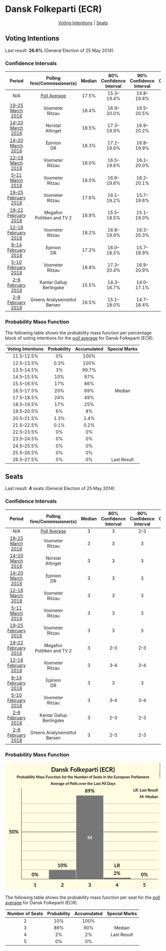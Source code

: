 # Dansk Folkeparti (ECR)

<p align="center"><a href="#voting-intentions">Voting Intentions</a> | <a href="#seats">Seats</a></p>

## Voting Intentions

Last result: **26.6%** (General Election of 25 May 2014)

### Confidence Intervals

| Period     | Polling firm/Commissioner(s) | Median | 80% Confidence Interval | 90% Confidence Interval | 95% Confidence Interval | 99% Confidence Interval |
|:----------:|:----------------:|:-----------:|:-----------------------:|:-----------------------:|:-----------------------:|:-----------------------:|
| N/A | [Poll Average](average.html) | 17.5% | 15.3–19.4% | 14.8–19.8% | 14.4–20.2% | 13.7–21.0% |
| [19–25 March 2018](2018-03-25-Voxmeter.html) | Voxmeter <br> Ritzau | 18.4% | 16.9–20.0% | 16.5–20.5% | 16.1–20.9% | 15.4–21.7% |
| [14–20 March 2018](2018-03-20-Norstat.html) | Norstat <br> Altinget | 18.5% | 17.3–19.9% | 16.9–20.2% | 16.6–20.6% | 16.0–21.2% |
| [14–20 March 2018](2018-03-20-Epinion.html) | Epinion <br> DR | 18.3% | 17.1–19.6% | 16.8–19.9% | 16.5–20.2% | 16.0–20.9% |
| [12–18 March 2018](2018-03-18-Voxmeter.html) | Voxmeter <br> Ritzau | 18.0% | 16.5–19.6% | 16.1–20.0% | 15.8–20.4% | 15.1–21.2% |
| [5–11 March 2018](2018-03-11-Voxmeter.html) | Voxmeter <br> Ritzau | 18.0% | 16.6–19.6% | 16.2–20.1% | 15.8–20.5% | 15.1–21.3% |
| [19–25 February 2018](2018-02-25-Voxmeter.html) | Voxmeter <br> Ritzau | 17.6% | 16.1–19.2% | 15.7–19.6% | 15.4–20.1% | 14.7–20.9% |
| [19–22 February 2018](2018-02-22-Megafon.html) | Megafon <br> Politiken and TV 2 | 16.9% | 15.5–18.5% | 15.1–19.0% | 14.7–19.4% | 14.1–20.1% |
| [12–18 February 2018](2018-02-18-Voxmeter.html) | Voxmeter <br> Ritzau | 18.2% | 16.8–19.9% | 16.3–20.3% | 16.0–20.7% | 15.3–21.5% |
| [8–14 February 2018](2018-02-14-Epinion.html) | Epinion <br> DR | 17.2% | 16.0–18.5% | 15.7–18.9% | 15.4–19.2% | 14.9–19.8% |
| [5–10 February 2018](2018-02-10-Voxmeter.html) | Voxmeter <br> Ritzau | 18.8% | 17.3–20.4% | 16.9–20.9% | 16.5–21.3% | 15.9–22.1% |
| [2–8 February 2018](2018-02-08-KantarGallup.html) | Kantar Gallup <br> Berlingske | 15.5% | 14.3–16.7% | 14.0–17.1% | 13.7–17.4% | 13.2–18.0% |
| [2–8 February 2018](2018-02-08-GreensAnalyseinstitut.html) | Greens Analyseinstitut <br> Børsen | 16.5% | 15.1–18.0% | 14.7–18.4% | 14.4–18.7% | 13.8–19.5% |

### Probability Mass Function

The following table shows the probability mass function per percentage block of voting intentions for the [poll average](average.html) for Dansk Folkeparti (ECR).

| Voting Intentions | Probability | Accumulated | Special Marks |
|:-----------------:|:-----------:|:-----------:|:-------------:|
| 11.5–12.5% | 0% | 100% |  |
| 12.5–13.5% | 0.3% | 100% |  |
| 13.5–14.5% | 3% | 99.7% |  |
| 14.5–15.5% | 10% | 97% |  |
| 15.5–16.5% | 17% | 86% |  |
| 16.5–17.5% | 20% | 69% | Median |
| 17.5–18.5% | 24% | 49% |  |
| 18.5–19.5% | 17% | 25% |  |
| 19.5–20.5% | 6% | 8% |  |
| 20.5–21.5% | 1.3% | 1.4% |  |
| 21.5–22.5% | 0.1% | 0.2% |  |
| 22.5–23.5% | 0% | 0% |  |
| 23.5–24.5% | 0% | 0% |  |
| 24.5–25.5% | 0% | 0% |  |
| 25.5–26.5% | 0% | 0% |  |
| 26.5–27.5% | 0% | 0% | Last Result |


## Seats

Last result: **4** seats (General Election of 25 May 2014)

### Confidence Intervals

| Period     | Polling firm/Commissioner(s) | Median | 80% Confidence Interval | 90% Confidence Interval | 95% Confidence Interval | 99% Confidence Interval |
|:----------:|:----------------:|:------:|:-----------------------:|:-----------------------:|:-----------------------:|:-----------------------:|
| N/A | [Poll Average](average.html) | 3 | 3 | 2–3 | 2–3 | 2–4 |
| [19–25 March 2018](2018-03-25-Voxmeter.html) | Voxmeter <br> Ritzau | 3 | 3 | 3 | 3–4 | 2–4 |
| [14–20 March 2018](2018-03-20-Norstat.html) | Norstat <br> Altinget | 3 | 3 | 3 | 3–4 | 3–4 |
| [14–20 March 2018](2018-03-20-Epinion.html) | Epinion <br> DR | 3 | 3 | 3 | 3 | 3–4 |
| [12–18 March 2018](2018-03-18-Voxmeter.html) | Voxmeter <br> Ritzau | 3 | 3 | 3 | 3 | 2–4 |
| [5–11 March 2018](2018-03-11-Voxmeter.html) | Voxmeter <br> Ritzau | 3 | 3 | 3 | 2–3 | 2–4 |
| [19–25 February 2018](2018-02-25-Voxmeter.html) | Voxmeter <br> Ritzau | 3 | 3 | 3 | 3 | 2–4 |
| [19–22 February 2018](2018-02-22-Megafon.html) | Megafon <br> Politiken and TV 2 | 3 | 2–3 | 2–3 | 2–3 | 2–4 |
| [12–18 February 2018](2018-02-18-Voxmeter.html) | Voxmeter <br> Ritzau | 3 | 3–4 | 3–4 | 3–4 | 2–4 |
| [8–14 February 2018](2018-02-14-Epinion.html) | Epinion <br> DR | 3 | 3 | 3 | 2–3 | 2–3 |
| [5–10 February 2018](2018-02-10-Voxmeter.html) | Voxmeter <br> Ritzau | 3 | 3–4 | 3–4 | 3–4 | 3–4 |
| [2–8 February 2018](2018-02-08-KantarGallup.html) | Kantar Gallup <br> Berlingske | 3 | 2–3 | 2–3 | 2–3 | 2–3 |
| [2–8 February 2018](2018-02-08-GreensAnalyseinstitut.html) | Greens Analyseinstitut <br> Børsen | 3 | 2–3 | 2–3 | 2–3 | 2–3 |

### Probability Mass Function

![Graph with seats probability mass function not yet produced](average-seats-pmf-danskfolkepartiecr.png "Seats Probability Mass Function")

The following table shows the probability mass function per seat for the [poll average](average.html) for Dansk Folkeparti (ECR).

| Number of Seats | Probability | Accumulated | Special Marks |
|:---------------:|:-----------:|:-----------:|:-------------:|
| 2 | 10% | 100% |  |
| 3 | 89% | 90% | Median |
| 4 | 2% | 2% | Last Result |
| 5 | 0% | 0% |  |


